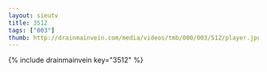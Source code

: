 ```yaml
--- 
layout: sieutv
title: 3512
tags: ["003"]
thumb: http://drainmainvein.com/media/videos/tmb/000/003/512/player.jpg
---
```

{% include drainmainvein key="3512" %} 

